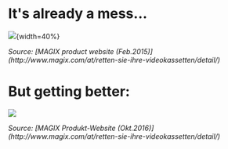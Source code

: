 # It's already a mess...

![](../../../images/tools/magix/VHS_rescue/magix-file_formats-20150208-cut_av.png){width=40%}

<cite>
Source: [MAGIX product website (Feb.2015)](http://www.magix.com/at/retten-sie-ihre-videokassetten/detail/)
</cite>


# But getting better:

![](../../../images/tools/magix/VHS_rescue/magix-file_formats-20161025-cut_av.png)

<cite>
Source: [MAGIX Produkt-Website (Okt.2016)](http://www.magix.com/at/retten-sie-ihre-videokassetten/detail/)
</cite>
